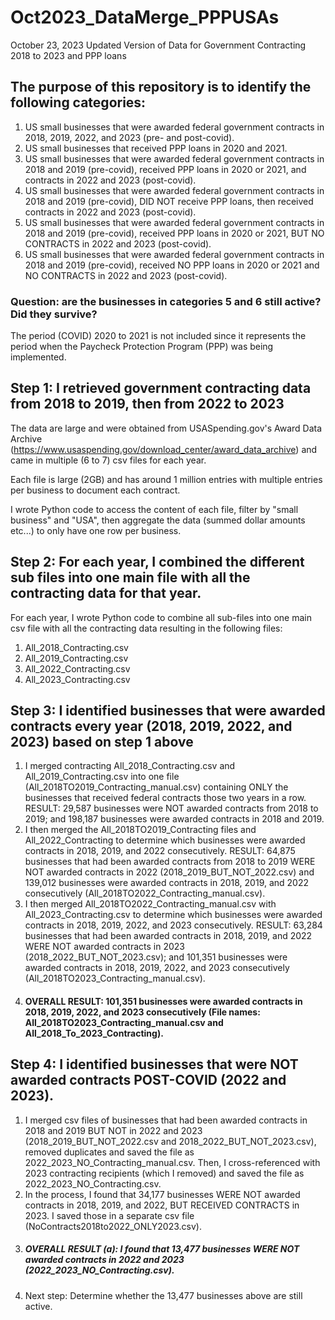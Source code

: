 # Oct2023_DataMerge_PPPUSAs
October 23, 2023 Updated Version of Data for Government Contracting 2018 to 2023 and PPP loans

## The purpose of this repository is to identify the following categories:

1. US small businesses that were awarded federal government contracts in 2018, 2019, 2022, and 2023 (pre- and post-covid).
2. US small businesses that received PPP loans in 2020 and 2021.
3. US small businesses that were awarded federal government contracts in 2018 and 2019 (pre-covid), received PPP loans in 2020 or 2021, and contracts in 2022 and 2023 (post-covid).
4. US small businesses that were awarded federal government contracts in 2018 and 2019 (pre-covid), DID NOT receive PPP loans, then received contracts in 2022 and 2023 (post-covid).
5. US small businesses that were awarded federal government contracts in 2018 and 2019 (pre-covid), received PPP loans in 2020 or 2021, BUT NO CONTRACTS in 2022 and 2023 (post-covid). 
6. US small businesses that were awarded federal government contracts in 2018 and 2019 (pre-covid), received NO PPP loans in 2020 or 2021 and NO CONTRACTS in 2022 and 2023 (post-covid).

### Question: are the businesses in categories 5 and 6 still active? Did they survive? 

The period (COVID) 2020 to 2021 is not included since it represents the period when the Paycheck Protection Program (PPP) was being implemented. 

## Step 1: I retrieved government contracting data from 2018 to 2019, then from 2022 to 2023

The data are large and were obtained from USASpending.gov's Award Data Archive (https://www.usaspending.gov/download_center/award_data_archive) and came in multiple (6 to 7) csv files for each year. 

Each file is large (2GB) and has around 1 million entries with multiple entries per business to document each contract. 

I wrote Python code to access the content of each file, filter by "small business" and "USA", then aggregate the data (summed dollar amounts etc...) to only have one row per business. 

## Step 2: For each year, I combined the different sub files into one main file with all the contracting data for that year.

For each year, I wrote Python code to combine all sub-files into one main csv file with all the contracting data resulting in the following files:
1. All_2018_Contracting.csv
2. All_2019_Contracting.csv
3. All_2022_Contracting.csv
4. All_2023_Contracting.csv

## Step 3: I identified businesses that were awarded contracts every year (2018, 2019, 2022, and 2023) based on step 1 above

1. I merged contracting All_2018_Contracting.csv and All_2019_Contracting.csv into one file (All_2018TO2019_Contracting_manual.csv) containing ONLY the businesses that received federal contracts those two years in a row. RESULT: 29,587 businesses were NOT awarded contracts from 2018 to 2019; and 198,187 businesses were awarded contracts in 2018 and 2019.
2. I then merged the All_2018TO2019_Contracting files and All_2022_Contracting to determine which businesses were awarded contracts in 2018, 2019, and 2022 consecutively. RESULT: 64,875 businesses that had been awarded contracts from 2018 to 2019 WERE NOT awarded contracts in 2022 (2018_2019_BUT_NOT_2022.csv) and 139,012 businesses were awarded contracts in 2018, 2019, and 2022 consecutively (All_2018TO2022_Contracting_manual.csv).
3. I then merged All_2018TO2022_Contracting_manual.csv with All_2023_Contracting.csv to determine which businesses were awarded contracts in 2018, 2019, 2022, and 2023 consecutively. RESULT: 63,284 businesses that had been awarded contracts in 2018, 2019, and 2022 WERE NOT awarded contracts in 2023 (2018_2022_BUT_NOT_2023.csv); and 101,351 businesses were awarded contracts in 2018, 2019, 2022, and 2023 consecutively (All_2018TO2023_Contracting_manual.csv).
4. #### OVERALL RESULT: 101,351 businesses were awarded contracts in 2018, 2019, 2022, and 2023 consecutively (File names: All_2018TO2023_Contracting_manual.csv and All_2018_To_2023_Contracting).

## Step 4: I identified businesses that were NOT awarded contracts POST-COVID (2022 and 2023). 
1. I merged csv files of businesses that had been awarded contracts in 2018 and 2019 BUT NOT in 2022 and 2023 (2018_2019_BUT_NOT_2022.csv and 2018_2022_BUT_NOT_2023.csv), removed duplicates and saved the file as 2022_2023_NO_Contracting_manual.csv. Then, I cross-referenced with 2023 contracting recipients (which I removed) and saved the file as 2022_2023_NO_Contracting.csv.
2. In the process, I found that 34,177 businesses WERE NOT awarded contracts in 2018, 2019, and 2022, BUT RECEIVED CONTRACTS in 2023. I saved those in a separate csv file (NoContracts2018to2022_ONLY2023.csv).
6. ##### OVERALL RESULT (a): I found that 13,477 businesses WERE NOT awarded contracts in 2022 and 2023 (2022_2023_NO_Contracting.csv).
7. Next step: Determine whether the 13,477 businesses above are still active. 
